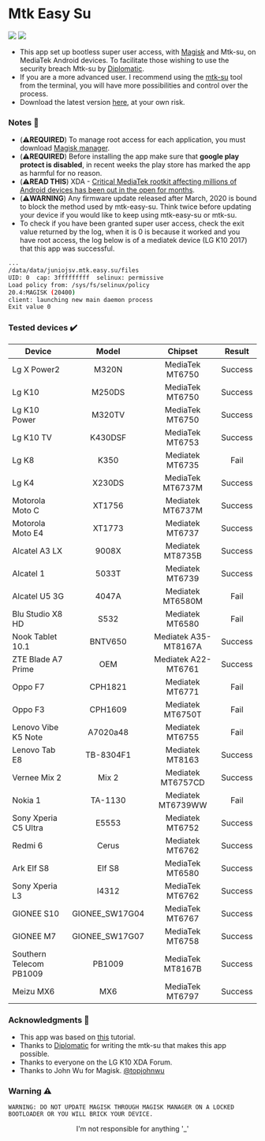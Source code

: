 # Mtk Easy Su
[![](https://img.shields.io/github/downloads/JunioJsv/mtk-easy-su/total.svg)](https://github.com/JunioJsv/mtk-easy-su/releases/)
[![](https://img.shields.io/badge/maintained-maybe-yellow.svg)](https://github.com/JunioJsv/mtk-easy-su)

- This app set up bootless super user access, with [Magisk](https://github.com/topjohnwu/Magisk) and Mtk-su, on MediaTek Android devices. To facilitate those wishing to use the security breach Mtk-su by [Diplomatic](https://forum.xda-developers.com/member.php?u=8132642).
- If you are a more advanced user. I recommend using the [mtk-su](https://forum.xda-developers.com/t/amazing-temp-root-for-mediatek-armv8-2020-08-24.3922213/) tool from the terminal, you will have more possibilities and control over the process.
- Download the latest version [here](https://github.com/JunioJsv/mediatek-easy-root/releases), at your own risk.

### Notes :memo:
- (:warning:__REQUIRED__) To manage root access for each application, you must download [Magisk manager](https://github.com/topjohnwu/Magisk/releases/tag/manager-v8.0.4).
- (:warning:__REQUIRED__) Before installing the app make sure that **google play protect is disabled**, in recent weeks the play store has marked the app as harmful for no reason.
- (:warning:__READ THIS__) XDA - [Critical MediaTek rootkit affecting millions of Android devices has been out in the open for months](https://www.xda-developers.com/mediatek-su-rootkit-exploit/).
- (:warning:__WARNING__) Any firmware update released after March, 2020 is bound to block the method used by mtk-easy-su. Think twice before updating your device if you would like to keep using mtk-easy-su or mtk-su.
- To check if you have been granted super user access, check the exit value returned by the log, when it is 0 is because it worked and you have root access, the log below is of a mediatek device (LG K10 2017) that this app was successful.
```sh
...
/data/data/juniojsv.mtk.easy.su/files
UID: 0  cap: 3fffffffff  selinux: permissive  
Load policy from: /sys/fs/selinux/policy
20.4:MAGISK (20400)
client: launching new main daemon process
Exit value 0
```

### Tested devices :heavy_check_mark:
| Device                  |     Model      |       Chipset        | Result  |
|-------------------------|:--------------:|:--------------------:|:-------:|
| Lg X Power2             |     M320N      |   MediaTek MT6750    | Success |
| Lg K10                  |     M250DS     |   MediaTek MT6750    | Success |
| Lg K10 Power            |     M320TV     |   MediaTek MT6750    | Success |
| Lg K10 TV               |    K430DSF     |   MediaTek MT6753    | Success |
| Lg K8                   |      K350      |   Mediatek MT6735    |  Fail   |
| Lg K4                   |     X230DS     |   MediaTek MT6737M   | Success |
| Motorola Moto C         |     XT1756     |   Mediatek MT6737M   | Success |
| Motorola Moto E4        |     XT1773     |   Mediatek MT6737    | Success |
| Alcatel A3 LX           |     9008X      |   Mediatek MT8735B   | Success |
| Alcatel 1               |     5033T      |   Mediatek MT6739    | Success |
| Alcatel U5 3G           |     4047A      |   Mediatek MT6580M   |  Fail   |
| Blu Studio X8 HD        |      S532      |   Mediatek MT6580    |  Fail   |
| Nook Tablet 10.1        |    BNTV650     | Mediatek A35-MT8167A | Success |
| ZTE Blade A7 Prime      |      OEM       | Mediatek A22-MT6761  | Success |
| Oppo F7                 |    CPH1821     |   Mediatek MT6771    |  Fail   |
| Oppo F3                 |    CPH1609     |   Mediatek MT6750T   |  Fail   |
| Lenovo Vibe K5 Note     |    A7020a48    |   Mediatek MT6755    |  Fail   |
| Lenovo Tab E8           |   TB-8304F1    |   Mediatek MT8163    | Success |
| Vernee Mix 2            |     Mix 2      |  Mediatek MT6757CD   | Success |
| Nokia 1                 |    TA-1130     |  Mediatek MT6739WW   |  Fail   |
| Sony Xperia C5 Ultra    |     E5553      |   Mediatek MT6752    | Success |
| Redmi 6                 |     Cerus      |   Mediatek MT6762    | Success |
| Ark Elf S8              |     Elf S8     |   MediaTek MT6580    | Success |
| Sony Xperia L3          |     I4312      |   MediaTek MT6762    | Success |
| GIONEE S10              | GIONEE_SW17G04 |   MediaTek MT6767    | Success |
| GIONEE M7               | GIONEE_SW17G07 |   MediaTek MT6758    | Success |
| Southern Telecom PB1009 |     PB1009     |   MediaTek MT8167B   | Success |
| Meizu MX6               |     MX6        |   MediaTek MT6797    | Success |

### Acknowledgments :handshake:
- This app was based on [this](https://forum.xda-developers.com/android/development/amazing-temp-root-mediatek-armv8-t3922213/post82081703#post82081703) tutorial.
- Thanks to [Diplomatic](https://forum.xda-developers.com/member.php?u=8132642) for writing the mtk-su that makes this app possible.
- Thanks to everyone on the LG K10 XDA Forum.
- Thanks to John Wu for Magisk. [@topjohnwu](https://twitter.com/topjohnwu)

### Warning :warning:
    WARNING: DO NOT UPDATE MAGISK THROUGH MAGISK MANAGER ON A LOCKED BOOTLOADER OR YOU WILL BRICK YOUR DEVICE.
<p align=center>I'm not responsible for anything '_'</p>
